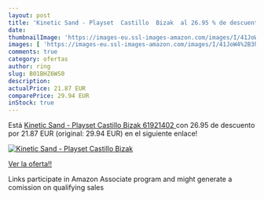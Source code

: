```yaml
---
layout: post
title: 'Kinetic Sand - Playset  Castillo  Bizak  al 26.95 % de descuento'
date: 
thumbnailImage: 'https://images-eu.ssl-images-amazon.com/images/I/41JoW4%2B3hdL._SL200_.jpg'
images: [ 'https://images-eu.ssl-images-amazon.com/images/I/41JoW4%2B3hdL._SL200_.jpg' ]
comments: true
category: ofertas
author: ring
slug: B01BHZ6WS0
description:
actualPrice: 21.87 EUR
comparePrice: 29.94 EUR
inStock: true
---
```


Está [Kinetic Sand - Playset  Castillo  Bizak 61921402 ](https://www.amazon.es/dp/B01BHZ6WS0/?tag=tolees-21) con 26.95 de descuento por 21.87 EUR (original: 29.94 EUR) en el siguiente enlace!

[![Kinetic Sand - Playset  Castillo  Bizak ](https://images-eu.ssl-images-amazon.com/images/I/41JoW4%2B3hdL._SL200_.jpg)](https://www.amazon.es/dp/B01BHZ6WS0/?tag=tolees-21)

[Ver la oferta!!](https://www.amazon.es/dp/B01BHZ6WS0/?tag=tolees-21)

Links participate in Amazon Associate program and might generate a comission on qualifying sales


